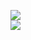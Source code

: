 [![](https://img.shields.io/badge/Made%20With-Github%20Spray-lightgrey.svg?style=for-the-badge&logo=github)](https://github.com/Annihil/github-spray#3065)  
[![](https://i.imgur.com/2DrTn0Z.gif)](https://github.com/Annihil/github-spray)